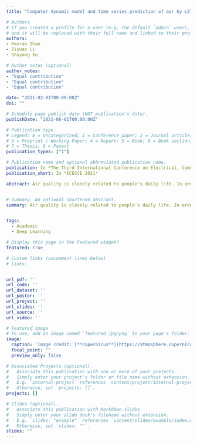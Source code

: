 ```yaml
---
title: "Computer dynamic model and time series prediction of air by LSTM recurrent neural network"

# Authors
# If you created a profile for a user (e.g. the default `admin` user), write the username (folder name) here 
# and it will be replaced with their full name and linked to their profile.
authors:
- Haoran Zhao
- Ziyuan Li
- Shuyang Xu

# Author notes (optional)
author_notes:
- "Equal contribution"
- "Equal contribution"
- "Equal contribution"

date: "2021-02-01T00:00:00Z"
doi: ""

# Schedule page publish date (NOT publication's date).
publishDate: "2021-06-01T00:00:00Z"

# Publication type.
# Legend: 0 = Uncategorized; 1 = Conference paper; 2 = Journal article;
# 3 = Preprint / Working Paper; 4 = Report; 5 = Book; 6 = Book section;
# 7 = Thesis; 8 = Patent
publication_types: ["1"]

# Publication name and optional abbreviated publication name.
publication: In *The Third International Conference on Electrical, Communication and Computer Engineering*
publication_short: In *ICECCE 2021*

abstract: Air quality is closely related to people's daily life. In order to predict air quality with high accuracy, the air pollution monitoring data of Lanzhou City from May 13, 2015 to April 18, 2020 is used as the basis, and the LSTM model based on the deep learning library TensorFlow is used to predict the air quality of Lanzhou City and compared with the RNN model. The experimental results show that the mean square error of the model is 39.579212, which is more accurate than the RNN model but takes a longer time, and provides a new prediction method with the scientific and reasonable theoretical basis for air pollution prevention and control work.


# Summary. An optional shortened abstract.
summary: Air quality is closely related to people's daily life. In order to predict air quality with high accuracy, the air pollution monitoring data of Lanzhou City from May 13, 2015 to April 18, 2020 is used as the basis, and the LSTM model based on the deep learning library TensorFlow is used to predict the air quality of Lanzhou City and compared with the RNN model. The experimental results show that the mean square error of the model is 39.579212, which is more accurate than the RNN model but takes a longer time, and provides a new prediction method with the scientific and reasonable theoretical basis for air pollution prevention and control work.


tags: 
  - Academic
  - Deep Learning

# Display this page in the Featured widget?
featured: true

# Custom links (uncomment lines below)
# links:


url_pdf: ''
url_code: ''
url_dataset: ''
url_poster: ''
url_project: ''
url_slides: ''
url_source: ''
url_video: ''

# Featured image
# To use, add an image named `featured.jpg/png` to your page's folder. 
image:
  caption: 'Image credit: [**copernicus**](https://atmosphere.copernicus.eu/air-quality)'
  focal_point: ""
  preview_only: false

# Associated Projects (optional).
#   Associate this publication with one or more of your projects.
#   Simply enter your project's folder or file name without extension.
#   E.g. `internal-project` references `content/project/internal-project/index.md`.
#   Otherwise, set `projects: []`.
projects: []

# Slides (optional).
#   Associate this publication with Markdown slides.
#   Simply enter your slide deck's filename without extension.
#   E.g. `slides: "example"` references `content/slides/example/index.md`.
#   Otherwise, set `slides: ""`.
slides: ""
---
```


#
